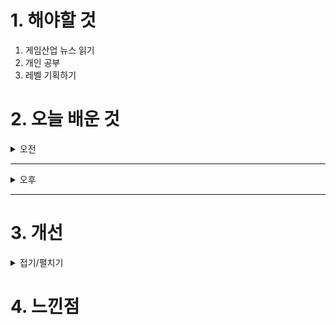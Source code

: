 
# 1. 해야할 것

1. 게임산업 뉴스 읽기 
2. 개인 공부  
3. 레벨 기획하기



# 2. 오늘 배운 것

<details>
<summary>오전</summary>

## 오늘의 뉴스
### 요약
■ 크래프톤이 선보이는 탑다운 전술, '프로젝트 아크' 
크래프톤(대표 김창한)이 새로운 슈팅 게임 '프로젝트 아크'(가제)를 오는 '지스타 2024'에서 유저 시연 자리를 만듭니다. '프로젝트 아크' 장르는 탑다운 밀리터리 전술 슈팅입니다. 양승명 PD는 "프로젝트 아크는 5:5 팀 기반의 탑다운 밀리터리 슈팅 게임으로, 기존 탑다운 뷰 게임에서는 찾아보기 힘든 현실적인 슈팅 메커니즘을 경쾌한 페이스로 구현했다"며 " FPS 게임에서 느낄 수 있는 손맛과 액션성을 살린 총격전을 즐기는 동시에, 탑다운 뷰 게임 특유의 전략적 플레이를 경험할 수 있다"라고 소개했습니다.

■ '소닉×섀도우 제너레이션즈' 판매량 100만 장 달성
지난 25일에 발매된 소닉 시리즈 최신작, '소닉×섀도우 제너레이션즈' 글로벌 누적 판매량이 100만 장을 돌파했습니다. 새로운 요소가 추가되어 다양한 스테이지의 스피드런을 클래식 소닉과 모던 소닉으로 즐길 수 있는 『소닉 제너레이션즈』와 다크 히어로 섀도우가 종횡무진 질주하는 완전 신작 『섀도우 제너레이션즈』가 세트로 된 타이틀입니다.

■ '아시아 디지털자산거래소 얼라이언스' 공식 출범
"아시아 디지털자산 거래소 얼라이언스(ADEA : Asia Digital asset Exchange Alliance)"가 '블록체인 위크 인 부산(Blockchain Week in Busan)2024'에서 출범했습니다. 아시아 디지털자산 거래소 얼라이언스(ADEA)는 세계 여러 곳의 디지털 자산거래소가 디지털 자산 생태계 강화 및 글로벌 경쟁력 향상을 위한 시장 확대, 공동 규제 대응, 정보·기술·운영 노하우 공유 등을 통한 실질적 협력으로 고객 보호 및 거래소 성장을 견인하기 위해 설립된 얼라이언스입니다.

■ 카카오게임즈, 한국ESG기준원 평가서 2년 연속 ‘A등급’ 획득
카카오게임즈(대표 한상우)가 한국ESG기준원(KCGS) 주관 ESG 평가에서 2년 연속 업계 최고수준인 통합 A등급을 획득했다고 28일 밝혔습니다. 카카오게임즈는 환경 영역에서 ‘탄소중립’ 등 환경경영 중장기 목표를 설정하고 국제표준 환경경영시스템 인증을 취득하는 등 환경 보호를 위한 실질적 활동을 이행하고 있으며, 지배구조 영역에서는 카카오가 출범한 ‘준법과 신뢰위원회’를 통해 내부 준법 감시와 통제 기능을 강화하는 등 지배구조 투명성 제고에 힘쓰고 있습니다.

■ 국산 액션 RPG '더 렐릭' 지스타서 시연 빌드 공개 
국내 개발사 프로젝트 클라우드 게임즈가 현재 개발 중인 게임 '더 렐릭: 퍼스트 가디언(The Relic: First Guardian, 이하 렐릭)'의 일반 시연 빌드를 다가오는 지스타에 선보일 것이라고 전했습니다. 지스타 참관객은 현장에 전시된 시연 빌드를 통해 게임 속에 등장하는 다섯 마리의 보스와 싸워볼 수 있을 예정입니다.

■ WoW, 2024 자선 애완동물 프로그램 진행
블리자드 엔터테인먼트(Blizzard Entertainment)의 대표 MMORPG월드 오브 워크래프트 (World of Warcraft)가2024 자선 애완동물(Charity Pet) 프로그램을 진행하고, 오는 2025년 1월 8일 새벽 3시(한국 시간 기준)까지 '레벤 꾸러미(The Reven Pack)'를 판매합니다. '이벨린(Ibelin)'이라는 닉네임을 사용했던 노르웨이의 월드 오브 워크래프트 플레이어 마츠는 희귀 신경근 질환인 뒤셴형 근이영양증 환자였습니다.

■ BIC 게임디자인상 수상작 ‘마스터 피스’ CBT 11월 4일 오픈
아이엠게임(I M GAME, 대표 김준희)은 자사에서 개발 중인 덱빌딩 로그라이트 게임 '마스터 피스'가 오는 11월 4일부터 11일까지 CBT(Closed Beta Test)를 진행한다고 28일 밝혔습니다. '마스터 피스'는 다양한 용병을 모집하고 성장시키며 전략적인 전투를 즐길 수 있는 덱 빌딩 로그라이트 게임입니다.

■ 부산정보산업진흥원, 아세안 7개국과 XR·메타버스 기술 교류
(재)부산정보산업진흥원(원장 김태열, 이하 진흥원)은 지난 10월 16일부터 25일까지 9박 10일간 아세안 7개국 13개 기관, 25명을 초청해 ICT 연수를 진행하며 한-아세안 ICT분야 역량 강화와 협력 관계를 구축했다고 밝혔습니다. 이번 연수에는 ▲기술융합 사례 강의 ▲시설 및 기업탐방 ▲프로젝트 현지 시찰 ▲ 한-아세안 ICT융합 포럼 ▲국내기업과의 비즈니스 교류회 등 연수생들이 국내 XR·메타버스, 디지털 트윈 기술에 관한 이해를 증진하고 구체적 협력을 도출하기 위한 프로그램들로 꾸며졌습니다.

■ 제9회 ‘넥슨 청소년 프로그래밍 챌린지’ 본선 대회 진행
넥슨(공동 대표 강대현∙김정욱)은 10월 26일 판교 넥슨 사옥에서 열린 제9회 '넥슨 청소년 프로그래밍 챌린지(Nexon Youth Programming Challenge, 이하 NYPC 2024)'의 본선 대회를 성황리에 종료했다고 밝혔습니다. 올해 NYPC는 총 4천여 명이 참가했으며, 지난 8월부터 진행된 두 차례의 치열한 온라인 예선을 거쳐 15~19세 부문 상위 60명, 12~14세 부문 상위 21명이 본선에 진출해 경합을 벌였습니다.

■ 서브컬처 전략 RPG '리메멘토' 사전예약 및 CBT 모집 개시
게임개발사 블랙스톰(대표 김도윤)은 자사에서 개발하고 서비스 예정인 '리메멘토 – 하얀 그림자'(이하 리메멘토) 사전예약과 함께 CBT 참여자 모집을 시작한다고 28일 밝혔습니다. '리메멘토'는 JRPG의 감성과 함께 턴제 플레이를 즐기는 서브컬처 전략 rpg입니다.

■ SWC2024 아시아퍼시픽컵 신예 PU 우승, 한국 KUROMI 준우승
컴투스 글로벌 히트작 '서머너즈 워: 천공의 아레나(이하 서머너즈 워)'의 e스포츠 대회인 '서머너즈 워 월드 아레나 챔피언십2024(이하 SWC2024)'에서 동남아 예선으로 올라온 PU가 아시아퍼시픽 지역 최강자에 등극했습니다. 아시아퍼시픽컵은 꾸준히 강자를 배출해오고 있는 지역컵이자 '서머너즈 워' 종주국인 한국이 포함된 만큼 국내 팬들의 관심이 가장 많이 집중된 본선입니다.

■ 넷마블, 지스타 2024서 ‘나혼렙:어라이즈 챔피언십’ 개최
넷마블(대표 권영식, 김병규)은 오는 11월 17일 부산 벡스코에서 '나 혼자만 레벨업:어라이즈 챔피언십 G-STAR 2024'를 개최한다고 밝혔습니다. '나 혼자만 레벨업:어라이즈 챔피언십 G-STAR 2024'는 지난 오프라인 대회 진출자 중 8명의 헌터를 초청하여 진행하는 특별 이벤트 매치로 오는 2024 지스타 기간 중 11월 17일 오전 11시 40분 온라인 중계와 함께 진행됩니다.

■ 섀도우 택틱스: 아이코의 선택, 12월 6일 출시
데달릭 엔터테인먼트는 비평가들의 찬사를 받은 섀도우 택틱스의 독립형 확장팩인 섀도우 택틱스: 아이코의 선택을 오는 12월 6일 플레이스테이션5와 엑스박스 X|S에서 출시한다고 발표했습니다. 미미미 게임즈가 개발한 아이코의 선택은 일본 에도시대를 배경으로 한 깊이 있는 전
술 플레이와 몰입감 넘치는 설정으로 널리 사랑을 받은 섀도우 택틱스: 블레이드 오브 쇼군을 기반으로 하는 독립형 확장팩입니다.

■ [기획] 2024년 '대한민국 게임대상' 후보작 둘러보기 
2024년 대한민국 최고의 게임을 가리는 '대한민국 게임대상'이 오는 11월 13일 부산에서 개최됩니다. 문화체육관광부가 주최하고, 한국게임산업협회가 주관, 전자신문과 스포츠 조선이 후원하는 올해 행사는 본상(대상, 최우수상, 우수상, 기술창작상), 인기게임상 , 인디게임상 등 총 16개 부문을 시상합니다.

■ [오피셜] '룰러' 박재혁, 징동 게이밍(JDG)와 결별...자유 계약 신분 전환
'룰러' 박재혁이 소속 팀 징동 게이밍(JDG)를 나왔습니다. 당초 '룰러' 박재혁은 징동 게이밍과 3년 계약을 맺었으나 2년 만에 계약을 조기 종료하고 팀을 나오게 됐습니다.

■ 미래에셋증권 "'니케' 판호 발급, 강력한 모멘텀의 시작"
시프트업(대표 김형태)이 지난 25일 중국 판호 발급 소식에 힘입어 28일 전 거래일 대비 5.69% 오른 주당 61,300원에 장을 마감했습니다. 이날 미래에셋증권 임희석 연구원은 "판호 획득 게임들의 짧아지고 있는 출시 소요 시간을 고려 시 니케 중국은 1분기 말에는 출시가 가능할 것으로 판단한다"고 예상하며 "중국 최대 퍼블리셔 텐센트의 적극적인 프로모션이 예상되는 만큼 높은 수준의 사전 지표를 기록할 전망이다"라고 내다봤습니다.

■ 엘 프사이 리부트, '슈타인즈 게이트' 2025년 다시 나온다 
전화레인지(임시)를 통해 펼쳐지는 오카베 린타로의 평행우주 시간선이 리부트를 통해 새롭게 그려집니다. MAGES는 27일 지바현 포레스트 홀에서 '슈타인즈 게이트 15주년 라이브 -ONE WORLD-'를 진행하고 '슈타인즈 게이트: 리부트(STEINS;GATE RE:BOOT)'를 발표했습니다.

■ 컴투스, 대학생 직무 탐색 프로그램 ‘컴투스 멘토링 스쿨’ 2기 모집
컴투스(대표 남재관)가 대학생 대상 직무 탐색 프로그램인 '컴투스 멘토링 스쿨'의 2기를 실시합니다. '컴투스 멘토링 스쿨'은 게임 업계에 관심이 있거나 취업을 희망하는 대학생들에게 현직자가 직접 멘토로서 다양한 직무별 정보를 제공하는 무상 교육 프로그램입니다.

■ 위메이드, 신작 '레전드 오브 이미르' 대형 래핑 공개
위메이드가 신작 MMORPG '레전드 오브 이미르(Legend of YMIR)' 출시를 앞두고 사옥에 대형 래핑을 진행했습니다. '레전드 오브 이미르'는 북유럽 신화를 기반으로 창조한 세계관 속에서 세상의 종말 ‘라그나로크’가 일어나기 전까지의 이야기를 담고 있는 신작입니다.

■ 초자연적 1인칭 심리 스릴러 '어둠 속의 애니' 12월 3일 출시
인디 게임 배급사 노드커런트 랩(Nordcurrent Labs)은 크로아티아의 개발사 미스핏 빌리지(Misfit Village)의 1인칭 심리 스릴러 게임 '어둠 속의 애니(Go Home Annie)'를 2024년 12월 3일 Steam, GOG, Epic Games Store를 통해 PC로 출시한다고 28일 발표했습니다. '어둠 속의 애니'는 SCP 재단의 말단 직원 애니로 플레이하며, 변칙 개체를 안전하게 격리하고 대중을 보호하기 위한 임무를 수행하는 게임입니다.

■ 엔씨소프트, 임직원 참여 물품 기부 캠페인 진행
엔씨(NC)는 10월 21일부터 25일까지 5일간 장애인 직업재활시설 '밀알복지재단 굿윌스토어'와 함께 임직원 참여하는 기부 캠페인을 진행했습니다. 직원들이 기부한 물품은 장애근로인의 상품화 작업을 거쳐 성남시 소재의 굿윌스토어 매장을 통해 판매됩니다.

■ 스마게 희망스튜디오, 지스타에서 ‘2024 플레이 펀앤굿’ 포럼 개최
스마일게이트 희망스튜디오(이사장 권혁빈)는 '2024 플레이 펀앤굿 포럼'(2024 PLAY FUN&GOOD Forum)을 11월 15일 오후 3시 부산 벡스코 1관 303호에서 개최한다고 밝혔습니다. 2024 플레이 펀앤굿 포럼에서는 희망스튜디오가 다양한 게임사, 게임 유저 등과 함께 사회적 가치를 창 출했던 성공 사례가 소개됩니다.

■ 데드셀 개발사 신작 '윈드블로운' 얼리액세스 출시 
프랑스의 인디게임 개발사 모션 트윈(Motion Twin)이 제작한 새로운 액션 로그라이크 게임 윈드블로운(Windblown)이 오늘(28일)부터 스팀에서 얼리 액세스로 국내에 출시합니다. 이번 얼리 액세스 출시에서는 5개의 탐험 가능한 생물 군락, 15개의 고유 무기(각각의 무브셋, 강력한 '알터어택', 무작위 무기 효과), 다양한 업그레이드, 게임 클리어 후 난이도 조절 옵션까지 제공합니다.

■ T1, '천적' 젠지 꺾고 3년 연속 결승 진출
LCK 4번 시드로 LoL 월드 챔피언십에 참가한 T1이 10연패를 당했던 젠지를 4강 무대에서 제압하면서 디펜딩 챔피언의 자존심을 지켜냈습니다. '천적' 젠지를 세트 스코어 3대1로 제압한 T1은 2022년부터 2024년까지 3년 연속 LoL 월드 챔피언십 결승에 진출하는 쾌거를 이뤄냈습니다.

■ 쿠키런: 킹덤, 더현대 서울서 무형유산 콜라보 전시 개최
데브시스터즈㈜(대표 조길현)의 개발 스튜디오 스튜디오킹덤㈜(공동대표 조길현, 이은지)에서 개발한 모바일 RPG 쿠키런: 킹덤이 다양한 무형유산 장인과의 협업으로 게임과 한국의 전통 예술을 융합시키는 작품을 선보이고 이를 더현대 서울에 전시합니다. 지난 6월 나전칠기 작품 콜라보에 이어 이번에는 분청사기장 박상진 장인, 금박장 김기호 장인과 협업해 게임에 새롭게 등장한 비스트 등급의 '버닝스파이스 쿠키'와 이에 대립하는 '불멸자: 골드치즈 쿠키'를 주제로 한 작품을 선보입니다.

■ 네이버클라우드, 웨일 기반 에듀테크 콘퍼런스 'NWEC 24' 개최
네이버클라우드(대표 김유원)는 지난 26일 '학습 과정으로서의 평가'를 주제로 'NWEC(NAVER Whale Education Conference) 24'을 개최하고 웹 기반 에듀테크 기술력 기반으로 준비해온 웨일의 신규 서비스들을 공개했습니다. 네이버클라우드 김효 이사는 "지난해 콘퍼런스는 웨일이  지향하는 디지털 교육의 방향성에 대해 에듀테크 기업, 교육 현장과 소통하는 자리였다면, 올해 'NWEC 24'에서는 평가라는 교육 현장에서 무겁고도 중요하게 생각하는 주제로 국내 유일의 공교육 맞춤형 평가 서비스와 웨일 OS의 새로운 모습, 그리고 NWEE 연구의 결과물들을 보여드릴 수 있는 시간으로 구성했다"며 "앞으로도 교육 현장의 의견을 잘 담아 모든 사람들에게 편리한 교육 플랫폼이 되기 위해 노력하는 웨일이 되겠다"고 말했습니다.

■ 대원미디어, 신규 TCG ‘니벨아레나’ 29일 출시
대원미디어(048910 대표 정욱, 정동훈)는 젬블로컴퍼니가 개발한 신규 TCG '니벨아레나(NIVEL ARENA)'를 10월 29일 정식 론칭합니다. 대원미디어 관계자는 "당사는 TCG에서부터 콜렉터블 카드에 이르기까지 다양한 영역에서 인기리에 카드 사업을 국내에서 전개하고 있다"며 "이번에 선보이는 신규 TCG '니벨아레나'의 론칭을 통해 당사의 카드 사업의 영역을 더욱 확대해 나갈 것이다"고 전했습니다.

■ 스틸시리즈, 새로운 게이밍 이어폰 '아크티스 게임버즈' 출시
세계 최초 게이밍 기어 브랜드 스틸시리즈(SteelSeries, CEO 에티샴 라바니)는 10월 28일, 새로운 게이밍 무선 이어버드인 '아크티스 게임버즈(Arctis Gamebuds™)'를 출시했다고 밝혔습니다. 아크티스 게임버즈는 전 세계 게이머들의 사랑을 받고 있는 스틸시리즈의 '아크티스 모바 일 앱'을 통해 오디오 엔지니어, e스포츠 프로 게이머, 게임 개발자가 각 게임에 맞춤 설계한 160개 이상의 게임별 오디오 프리셋을 게임 중에 즉석으로 적용할 수 있습니다.
</details>

****

<details>
<summary>오후</summary>


</details>

****


# 3. 개선


<details>
<summary>접기/펼치기</summary>


</details>



# 4. 느낀점


